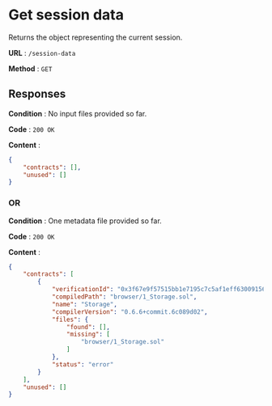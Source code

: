# Get session data

Returns the object representing the current session.

**URL** : `/session-data`

**Method** : `GET`

## Responses

**Condition** : No input files provided so far.

**Code** : `200 OK`

**Content** : 

```json
{
    "contracts": [],
    "unused": []
}
```

### OR

**Condition** : One metadata file provided so far.

**Code** : `200 OK`

**Content** : 

```json
{
    "contracts": [
        {
            "verificationId": "0x3f67e9f57515bb1e7195c7c5af1eff630091567c0bb65ba3dece57a56da766fe",
            "compiledPath": "browser/1_Storage.sol",
            "name": "Storage",
            "compilerVersion": "0.6.6+commit.6c089d02",
            "files": {
                "found": [],
                "missing": [
                    "browser/1_Storage.sol"
                ]
            },
            "status": "error"
        }
    ],
    "unused": []
}
```